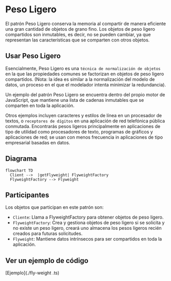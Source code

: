 # Peso Ligero

El patrón Peso Ligero conserva la memoria al compartir de manera eficiente una gran cantidad de objetos de grano fino. Los objetos de peso ligero compartidos son inmutables, es decir, no se pueden cambiar, ya que representan las características que se comparten con otros objetos.

## Usar Peso Ligero

Esencialmente, Peso Ligero es una `técnica de normalización de objetos` en la que las propiedades comunes se factorizan en objetos de peso ligero compartidos. (Nota: la idea es similar a la normalización del modelo de datos, un proceso en el que el modelador intenta minimizar la redundancia).

Un ejemplo del patrón Peso Ligero se encuentra dentro del propio motor de JavaScript, que mantiene una lista de cadenas inmutables que se comparten en toda la aplicación.

Otros ejemplos incluyen caracteres y estilos de línea en un procesador de textos, o `receptores de dígitos` en una aplicación de red telefónica pública conmutada. Encontrarás pesos ligeros principalmente en aplicaciones de tipo de utilidad como procesadores de texto, programas de gráficos y aplicaciones de red; se usan con menos frecuencia in aplicaciones de tipo empresarial basadas en datos.

## Diagrama

```mermaid
flowchart TD
  Client -->  |getFlyweight| FlyweightFactory
  FlyweightFactory --> Flyweight
```

## Participantes

Los objetos que participan en este patrón son:

- `Cliente`: Llama a FlyweightFactory para obtener objetos de peso ligero.
- `FlyweightFactory`: Crea y gestiona objetos de peso ligero
si se solicita y no existe un peso ligero, creará uno
almacena los pesos ligeros recién creados para futuras solicitudes.
- `Flyweight`: Mantiene datos intrínsecos para ser compartidos en toda la aplicación.

## Ver un ejemplo de código
[Ejemplo](./fly-weight .ts)